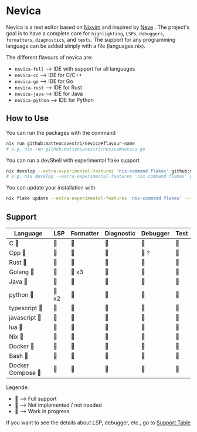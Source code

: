 # Nevica

Nevica is a text editor based on [Nixvim](https://github.com/nix-community/nixvim) and inspired by [Neve](https://github.com/redyf/Neve) . The project's goal is to have a complete core for `highlighting`, `LSPs`, `debuggers`, `formatters`, `diagnostics`, and `tests`. The support for any programming language can be added simply with a file (languages.nix).

The different flavours of nevica are:

- `nevica-full` --> IDE with support for all languages
- `nevica-cc` --> IDE for C/C++
- `nevica-go` --> IDE for Go
- `nevica-rust` --> IDE for Rust
- `nevica-java` --> IDE for Java
- `nevica-python` --> IDE for Python

## How to Use

You can run the packages with the command

```bash
nix run github:matteocavestri/nevica#flavour-name
# e.g. nix run github:matteocavestri/nevica#nevica-go
```

You can run a devShell with experimental flake support

```bash
nix develop --extra-experimental-features 'nix-command flakes' github:matteocavestri/nevica#flavour-name
# e.g. nix develop --extra-experimental-features 'nix-command flakes' github:matteocavestri/nevica#nevica-go
```

You can update your installation with

```bash
nix flake update --extra-experimental-features 'nix-command flakes' --flake github:matteocavestri/nevica
```

## Support

| Language         | LSP  | Formatter | Diagnostic | Debugger | Test |
| ---------------- | ---- | --------- | ---------- | -------- | ---- |
| C               |     |          |           |         |     |
| Cpp             |     |          |           |  ?      |     |
| Rust            |     |          |           |         |     |
| Golang          |     |  x3      |           |         |     |
| Java            |     |          |           |         |     |
| python          |  x2 |          |           |         |     |
| typescript 󰛦     |     |          |           |         |     |
| javascript 󰌞     |     |          |           |         |     |
| lua             |     |          |           |         |     |
| Nix 󱄅            |     |          |           |         |     |
| Docker          |     |          |           |         |     |
| Bash            |     |          |           |         |     |
| Docker Compose  |     |          |           |         |     |

Legende:

-  --> Full support
-  --> Not implemented / not needed
-  --> Work in progress

If you want to see the details about LSP, debugger, etc., go to [Support Table](https://github.com/matteocavestri/nevica/blob/main/docs/support-table.md)
